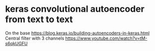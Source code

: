 # keras convolutional autoencoder from text to text
On the base https://blog.keras.io/building-autoencoders-in-keras.html  
Central filter with 3 channels https://www.youtube.com/watch?v=tM-s6qkUGFU
